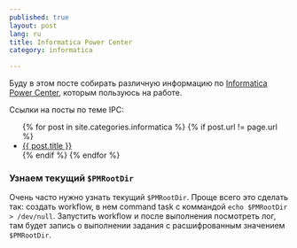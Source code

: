 ```yaml
---
published: true
layout: post
lang: ru
title: Informatica Power Center
category: informatica

---
```


Буду в этом посте собирать различную информацию по [Informatica Power Center](http://www.informatica.com), которым пользуюсь на работе.

Ссылки на посты по теме IPC:

<ul>
{% for post in site.categories.informatica %}
  {% if post.url != page.url %}
    <li><a href="{{ post.url }}">{{ post.title }}</a></li>
  {% endif %}
{% endfor %}
</ul>

### Узнаем текущий `$PMRootDir`

Очень часто нужно узнать текущий `$PMRootDir`. Проще всего это сделать так: создать workflow, в нем command task с коммандой `echo $PMRootDir > /dev/null`. Запустить workflow и после выполнения посмотреть лог, там будет запись о выполнении задания с расшифрованным значением `$PMRootDir`.
